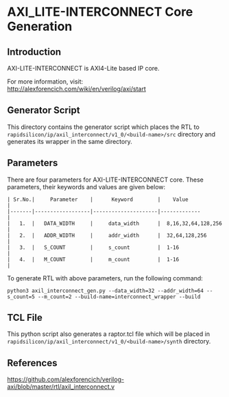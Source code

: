 # AXI_LITE-INTERCONNECT Core Generation 
## Introduction
AXI-LITE-INTERCONNECT is AXI4-Lite based IP core.

For more information, visit: http://alexforencich.com/wiki/en/verilog/axi/start

## Generator Script
This directory contains the generator script which places the RTL to `rapidsilicon/ip/axil_interconnect/v1_0/<build-name>/src` directory and generates its wrapper in the same directory. 

## Parameters
There are four parameters for AXI-LITE-INTERCONNECT core. These parameters, their keywords and values are given below:

    | Sr.No.|     Parameter    |      Keyword        |    Value             |
    |-------|------------------|---------------------|-------------         |
    |   1.  |   DATA_WIDTH     |     data_width      |  8,16,32,64,128,256  |
    |   2.  |   ADDR_WIDTH     |     addr_width      |  32,64,128,256       |
    |   3.  |   S_COUNT        |     s_count         |  1-16                |
    |   4.  |   M_COUNT        |     m_count         |  1-16                |


To generate RTL with above parameters, run the following command:
```
python3 axil_interconnect_gen.py --data_width=32 --addr_width=64 --s_count=5 --m_count=2 --build-name=interconnect_wrapper --build
```

## TCL File
This python script also generates a raptor.tcl file which will be placed in `rapidsilicon/ip/axil_interconnect/v1_0/<build-name>/synth` directory.


## References
https://github.com/alexforencich/verilog-axi/blob/master/rtl/axil_interconnect.v